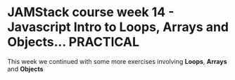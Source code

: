 # JAMStack course week 14 - Javascript Intro to Loops, Arrays and Objects... PRACTICAL

This week we continued with some more exercises involving **Loops**, **Arrays** and **Objects**
